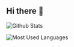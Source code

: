 ## Hi there 👋

<!--
**NoGamble/NoGamble** is a ✨ _special_ ✨ repository because its `README.md` (this file) appears on your GitHub profile.

Here are some ideas to get you started:

- 🔭 I’m currently working on ...
- 🌱 I’m currently learning ...
- 👯 I’m looking to collaborate on ...
- 🤔 I’m looking for help with ...
- 💬 Ask me about ...
- 📫 How to reach me: ...
- 😄 Pronouns: ...
- ⚡ Fun fact: ...
-->
![Github Stats](https://github-readme-stats.vercel.app/api?username=NoGamble&show_icons=true&theme=dark&count_private=true)

![Most Used Languages](https://github-readme-stats.vercel.app/api/top-langs/?username=NoGamble&theme=dark&layout=compact)


